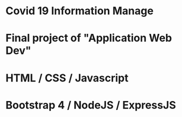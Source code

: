 # Covid 19 Information Manage
# Final project of "Application Web Dev"
# HTML / CSS / Javascript
# Bootstrap 4 / NodeJS / ExpressJS
